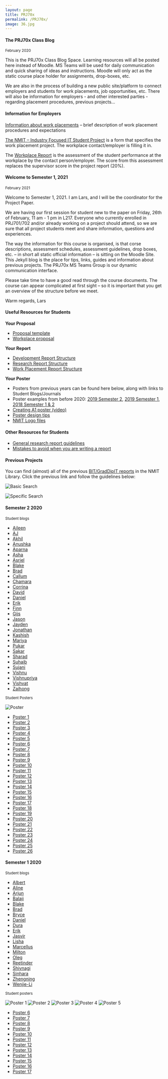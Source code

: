 ```yaml
---
layout: page
title: PRJ70x
permalink: /PRJ70x/
image: 36.jpg
---
```

#### The PRJ70x Class Blog 
<small>February 2020</small>

This is the PRJ70x Class Blog Space. Learning resources will all be posted here instead of Moodle. MS Teams will be used for daily communication and quick sharing of ideas and instructions. Moodle will only act as the static course place holder for assignments, drop-boxes, etc.

We are also in the process of building a new public site/platform to connect employers and students for work placements, job opportunities, etc. There will also be information for employers - and other interested parties - regarding placement procedures, previous projects...

#### Information for Employers

[Information about work placements](https://docs.google.com/document/d/14qwiR31bcNPN71qNiiP12vGPh1oDoaAcJSpzzCGkW34/edit?usp=sharing) – brief description of work placement procedures and expectations

[The NMIT – Industry Focused IT Student Project](https://docs.google.com/document/d/1JICsHf8kkRXh4fAFaPI7MvCKorE0wetjXzyoQVyGYik/edit?usp=sharing) is a form that specifies the work placement project. The workplace contact/employer is filling it in.

The [Workplace Report](https://docs.google.com/document/d/1Vgzhd4G7COfXxTR9axB9eC9zQRsy6oc27GhJoz8oIro/edit?usp=sharing) is the assessment of the student performance at the workplace by the contact person/employer. The score from this assessment replaces the supervisor score in the project report (20%).

<!-- #### Poster Creation - Non Compulsory Session Semester 2, 2020
<small>October 29 2020</small>

The session will be on Thursday the 5th of November, 1 pm — 3 pm in A215. You might be busy with the last details in your report – or you are ready to celebrate a job well done? In any scenario, the session is there.

We will just have a look at previous students’ posters, discuss design ideas and look at different tools to create your poster. If you are unable to come – look in this blog under 'Your Poster' and you can get inspiration from previous posters.

While the poster does not contribute as much as the report to your final grade, it is still a very important part of the project’s assessment, as your poster is your way of showing the world what you have done in your project.  You want people to read it, be engaged by it and use it as the basis for asking you interesting questions. Therefore you should spend a realistic amount of time designing, preparing your poster and demonstration. Also, ensure that your name, your supervisor’s name and the NMIT Logo (zip file with several variations) is linked on NMIT Moodle just above the poster Dropbox, above in this blog and [here](https://ecampus.nmit.ac.nz/moodle/mod/resource/view.php?id=625225).

Once complete, please put a copy of your poster file into the dropbox on Moodle.

**Instructions for preparation of posters for best print quality**

Design your poster at the A1 size which is 594 * 841mm. Designing at A4 size and blowing it up is not a good option.
If you wish the posters cut to bleed (print right to the edge after cutting), they should be 596 *843mm so that they can trim 1mm off all sides and still accommodate the A1 size.
Supply as a high resolution (minimum 300dpi) pdf or jpg file.  If supplied as a pdf, convert all text to paths or outlines, to ensure that fonts do not change.

**Poster Creation Techniques & Tools**

As first general rule would be to always create a ‘paper size’ of A1 (or the measurements of A1) to work on – no matter which tool or software you are using. This way you achieve both to have an overview of what you are putting on your poster, and you are getting a good resolution when you are printing out.

Discussions with previous about tools/software to create posters, we came to the conclusion, that the following tools could be recommended – with increased difficulty and complexity from top to bottom of the list:

* Word
* Publisher
* PowerPoint
* Visio
* Photoshop

The printing shops will be able to print out Word files and graphics files from Photoshop and Publisher. If you are working with other file formats – just choose ‘Save As’ and select PDF in those applications. And the A1 sized PDF can be printed out at the printing shop.

You are free to have your poster printed wherever you like, but in the past we have suggested either Speedy Print Nelson Ltd., 75 Buxton Square, Nelson or The Warehouse Stationery in Bridge Street. I haven’t checked for a while, but you can probably get your poster printed and laminated for around $30.

**Poster Design**

According to me posters should be;

_Big – Bold – Simple – Explanatory_

I think that designs based mainly on diagrams and models, without much text, achieve that.

The following tutorials have been selected by my friend Klaas Breukel. He is teaching design and CGI here at NMIT.

* [Visual hierarchy](https://www.reddit.com/r/web_design/comments/bzjjfr/visual_hierarchy_perfectly_illustrated/?st=jx552ru9&sh=fe7963b3)
* [Graphic Design fundamentals](https://www.youtube.com/watch?v=YqQx75OPRa0&t=7s)
* [Layout & Composition](https://www.youtube.com/watch?v=a5KYlHNKQB8&t=10s)
* [Fonts that go together](https://www.youtube.com/watch?v=jPi-ISY0BO0)

_Be creative!_

#### Job Seminar Semester 2, 2020 Thursday October 29, 1.10 - 3 pm, Room A215
<small>October 6 2020</small>

**Non Compulsory Session**

Cherie from SANITI is holding this seminar. Please note that the session starts 1.10 pm

#### Third Compulsory Session Semester 2, 2020, Thursday, October 15, 1-3 pm, Room A215
<small>October 5 2020</small>

**NB Compulsory Attendance**

We have the second compulsory seminar, Thursday the 15th of October at 1 pm – 3 pm in A215. Please be ready to make a micro presentation about your project and how it has developed and progressed. No slides, no formal stuff – just a couple of minutes of you talking and answering questions.

**NB Compulsory Attendance**

#### Report Writing - Compulsory Session Semester 2 2020, Thursday, September 24, 1-3 pm, Room A215
<small>September 24 2020</small>

Next compulsory seminar session is happening - Thursday, September 24, 1-3 pm, Room A215.
The purpose of this session is to prepare you for report writing. 
There will be a combination of information from me, examples from previous students and a few exercises.

**Resources are uploaded in MS Teams.**

See you on Thursday :)

**NB Compulsory Attendance**

#### First Compulsory Session Semester 2, 2020 
<small>August 20 2020</small>

**NB Compulsory Attendance**

Finally the first seminar session is happening - Thursday, August 20, 1-3 pm, Room A215.
After a brief introduction from me, you will individuallybe presenting your project and your progress. Please remember that no no more than 5 min is allocated to each student. Less is perfectly OK. Also, it is an informal presentation, so no slides are needed - you can if you like, though. Main thing is that we get a clear picture of what you are doing in your project and how it is going.
See you on Thursday :)

**NB Compulsory Attendance**

#### More about project approval
<small>August 10 2020</small>

Last Friday all students were notified of supervisor allocation. The way we are running the process this year, is that we allocate a
supervisor first, and then you work with him/her to fine-tune the
project. Therefore the supervisor will be the one who is communicating the approval with you.

#### Project approval update
<small>August 6 2020</small>

Most of the proposals were uploaded from approval, Monday. The ones with extension were uploaded  Wednesday morning. You proposals were discussed in our Wednesday staff meeting. On Friday some students will be notified of approval status. The rest will follow on Monday.

Please be aware that out of your officially timetabled PRJ70x classes, only 3 of them are compulsory. Others will be optional. You can see the list of planned sessions in Moodle. I will also always advertise an upcoming session in advance - here and in MS Teams.
-->

#### Welcome to Semester 1, 2021
<small>February 2021</small>

Welcome to Semester 1, 2021. I am Lars, and I will be the coordinator for the Project Paper.

We are having our first session for student new to the paper on Friday, 26th of February, 11 am - 1 pm in L217. Everyone who currently enrolled in PRJ701/702 and/or already working on a project should attend, so we are sure that all project students meet and share information, questions and experiences.

The way the information for this course is organised, is that corse descriptions, assessment schedules, assessment guidelines, drop boxes, etc. – in short all static official information – is sitting on the Moodle Site. This Jekyll blog is the place for tips, links, guides and information about previous projects.
The PRJ70x MS Teams Group is our dynamic communication interface.

Please take time to have a good read through the course documents.  The course can appear complicated at first sight – so it is important that you get an overview of the structure before we meet.

Warm regards, Lars 

#### Useful Resources for Students

**Your Proposal**

* [Proposal template](https://docs.google.com/document/d/102CHtLPQZwfHNMYLw4kcR8bvyOJGNZuPpnt-bsUSs_4/edit?usp=sharing)
* [Workplace proposal](https://docs.google.com/document/d/1TYrZ0_R3p86VIgtpluj0gJoRtk1ZdLEhT0FW5-Wy3QU/edit?usp=sharing)

**Your Report**

* [Development Report Structure](https://docs.google.com/document/d/1LKncw2rny912JZegfynVDO0MbfD84ixv1vhRBWClYE0/edit?usp=sharing)
* [Research Report Structure](https://docs.google.com/document/d/1jxDujxsE4u7NKzYB9dF6Dh8ZCSejrCZu-Hq3-g2XNG0/edit?usp=sharing)
* [Work Placement Report Structure](https://docs.google.com/document/d/1LtkkekuobjDJOIpvbvDNZzNTj91U_Mc3ktv5afeBOYU/edit?usp=sharing)

**Your Poster**

* Posters from previous years can be found here below, along with links to Student Blogs/Journals
* Poster examples from before 2020: [2019 Semester 2](https://prj701.wordpress.com/previous-projects/2019-semester-2/), [2019 Semester 1](https://prj701.wordpress.com/previous-projects/2019-semester-1/), [2018 Semester 1 & 2](https://prj701.wordpress.com/previous-projects/previous-projects-2018/)
* [Creating A1 poster (video)](https://youtu.be/c1iEaTJ3czk)
* [Poster design tips](http://lti.lse.ac.uk/poster-design-tips-2/)
* [NMIT Logo files](/docs/img/NMIT_Logo.7z)

#### Other Resources for Students

* [General research report guidelines](https://docs.google.com/document/d/1aMXOKx8RN5_uqy3r2zzk6uZBD0uvTB3YHiH1DM4ljW0/edit?usp=sharing)
* [Mistakes to avoid when you are writing a report](https://researchwhisperer.org/2013/10/22/scientific-writing-mistakes/)

#### Previous Projects

You can find (almost) all of the previous [BIT/GradDipIT reports](https://nmit.softlinkhosting.co.nz/liberty/opac/search.do?=BIT&=Project&=R&queryTerm=BIT%20project%20report&mode=BASIC&operator=AND&title=Title%20...%20enter%20here&publicationYear=Year%20From&yearTo=Year%20To&catalogAuthors=Author%20...%20enter%20here&publisher=Publisher%20...%20enter%20here&mainSubject=Subject%20...%20enter%20here&series=Series%20...%20enter%20here&limit=All&branch=All&resourceCollection=All&=undefined&modeRadio=KEYWORD&activeMenuItem=false) in the NMIT Library. Click the previous link and follow the guidelines below:

![Basic Search](/docs/img/signinlibrary.png)

![Specific Search](/docs/img/advanced.png)

#### Semester 2 2020
<small>Student blogs </small>

* [Aileen](https://aepnmit2020.wordpress.com/)
* [AJ](https://strategichotfairys.home.blog/)
* [Akhil](https://prj70x.wordpress.com/)
* [Anushka](https://anushkazblog.wordpress.com/prj702/)
* [Aparna](https://project2020133299552.wordpress.com/)
* [Asha](https://ashasblog762071977.wordpress.com/)
* [Asriel](https://docs.google.com/document/d/14C4YVEiw1vDYmwGiCBnHPaBl8tvxJaAC6nWUSHYtSpo/edit?usp=sharing)
* [Blake](https://blakedes501.wordpress.com/)
* [Brad](https://docs.google.com/document/d/1_c5_Au6K1OxIVoKiDn0wwDJqmcksLaiPpMOd55KNwbY/edit?usp=sharing)
* [Callum](https://callumschat.wordpress.com/)
* [Chamara](https://projectswithlanka.blogspot.com/)
* [Corrina](https://github.com/Corrina-Busby/expert-eureka/wiki)
* [David](https://myprojectblogs.wordpress.com/)
* [Daniel](https://internshipjournal519455640.wordpress.com/)
* [Erik](https://docs.google.com/document/d/1FH8fRThoIPZuSb5glxqKOrOWr0n9tQafczZT_2CrinA)
* [Finn](https://royalkiwi.github.io/KiwiBot3.0/)
* [Gijs](https://gijs.school.blog/)
* [Jason](https://github.com/Jason-MacDonald/PRJ7-Project/wiki/Dev-Journal)
* [Jayden](https://jaykdpc.wordpress.com/category/prj701/)
* [Jonathan](https://jonosbitblog.wordpress.com/)
* [Kashish](https://kashishpriya.wordpress.com/)
* [Mariya](https://mariyajacob15.wordpress.com/)
* [Pukar](https://pukardhakal880.wordpress.com)
* [Sakar](https://wordpress.com/view/sakar974736820.wordpress.com)
* [Sharad](prj702sharad.wordpress.com)
* [Suhaib](https://res701suhaib.wordpress.com/)
* [Sujani](https://learntogether511671192.wordpress.com/category/prj702/)
* [Vishnu](https://badboyprj70x.wordpress.com/)
* [Vishnupriya](https://prjvish.wordpress.com/)
* [Vishvat](https://prj702vishvat.wordpress.com/)
* [Zaihong](https://shizaihong.wordpress.com/category/prj701/)

<small>Student Posters</small>

![Poster](/docs/img/posters_s2_20/1.jpeg)

* [Poster 1](/docs/img/posters_s2_20/1.pdf)
* [Poster 2](/docs/img/posters_s2_20/2.pdf)
* [Poster 3](/docs/img/posters_s2_20/3.pdf)
* [Poster 4](/docs/img/posters_s2_20/4.pdf)
* [Poster 5](/docs/img/posters_s2_20/5.pdf)
* [Poster 6](/docs/img/posters_s2_20/6.pdf)
* [Poster 7](/docs/img/posters_s2_20/7.pdf)
* [Poster 8](/docs/img/posters_s2_20/8.pdf)
* [Poster 9](/docs/img/posters_s2_20/9.pdf)
* [Poster 10](/docs/img/posters_s2_20/10.pdf)
* [Poster 11](/docs/img/posters_s2_20/11.pdf)
* [Poster 12](/docs/img/posters_s2_20/12.pdf)
* [Poster 13](/docs/img/posters_s2_20/13.pdf)
* [Poster 14](/docs/img/posters_s2_20/14.pdf)
* [Poster 15](/docs/img/posters_s2_20/15.pdf)
* [Poster 16](/docs/img/posters_s2_20/16.pdf)
* [Poster 17](/docs/img/posters_s2_20/17.pdf)
* [Poster 18](/docs/img/posters_s2_20/18.pdf)
* [Poster 19](/docs/img/posters_s2_20/19.pdf)
* [Poster 20](/docs/img/posters_s2_20/20.pdf)
* [Poster 21](/docs/img/posters_s2_20/21.pdf)
* [Poster 22](/docs/img/posters_s2_20/22.pdf)
* [Poster 23](/docs/img/posters_s2_20/23.pdf)
* [Poster 24](/docs/img/posters_s2_20/24.pdf)
* [Poster 25](/docs/img/posters_s2_20/25.pdf)
* [Poster 26](/docs/img/posters_s2_20/26.pdf)
#### Semester 1 2020
<small>Student blogs</small>

* [Albert](https://labone.home.blog/category/prj702/)
* [Aline](https://alinesproject.wordpress.com/category/prj701-702/)
* [Arjun](https://itproject2020arjunmadhavankutty.wordpress.com/)
* [Balaji](https://balajiprojectblog.wordpress.com/)
* [Blake](https://blakedes501.wordpress.com/)
* [Brad](https://docs.google.com/document/d/1_c5_Au6K1OxIVoKiDn0wwDJqmcksLaiPpMOd55KNwbY/edit?usp=sharing)
* [Bryce](https://bjrowedev.github.io/projectjournal/)
* [Daniel](https://danielmus701.wordpress.com/)
* [Dura](https://duranthakalpage.home.blog/category/grad-dip-project/)
* [Erik](https://docs.google.com/document/d/1FH8fRThoIPZuSb5glxqKOrOWr0n9tQafczZT_2CrinA)
* [Jasvir](https://jasvir32205620.wordpress.com/)
* [Lisha](https://graduateprj702sem1.wordpress.com/)
* [Marcellus](http://itmarcellus.school.blog/category/prj702-it-project/)
* [Milton](https://prj701716603981.wordpress.com/)
* [Oleg](https://sio2k.home.blog/prj701/)
* [Reetinder](https://prj702project.wordpress.com/)
* [Shivnagi](https://sknmit702.wordpress.com/)
* [Sinhara](https://prj702sinharanmit.home.blog/)
* [Zhengning](https://prj701553549552.wordpress.com)
* [Wenjie-Li](http://liwenjiesilver.home.blog/category/prj701/)

<small>Student posters</small>

![Poster 1](/docs/img/posters_s120/3.jpg)
![Poster 2](/docs/img/posters_s120/5.png)
![Poster 3](/docs/img/posters_s120/8.jpg)
![Poster 4](/docs/img/posters_s120/11.jpg)
![Poster 5](/docs/img/posters_s120/13.jpg)

* [Poster 6](/docs/img/posters_s120/1.pdf)
* [Poster 7](/docs/img/posters_s120/2.pdf)
* [Poster 8](/docs/img/posters_s120/4.pptx)
* [Poster 9](/docs/img/posters_s120/9.pdf)
* [Poster 10](/docs/img/posters_s120/10.pdf)
* [Poster 11](/docs/img/posters_s120/12.pdf)
* [Poster 12](/docs/img/posters_s120/14.pdf)
* [Poster 13](/docs/img/posters_s120/15.pptx)
* [Poster 14](/docs/img/posters_s120/16.pdf)
* [Poster 15](/docs/img/posters_s120/14.pdf)
* [Poster 16](/docs/img/posters_s120/16.pdf)
* [Poster 17](/docs/img/posters_s120/17.pptx)

